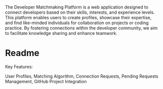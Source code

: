 The Developer Matchmaking Platform is a web application designed to
connect developers based on their skills, interests, and experience levels.
This platform enables users to create profiles, showcase their expertise, and 
find like-minded individuals for collaboration on projects or coding practice.
By fostering connections within the developer community, we aim to 
facilitate knowledge sharing and enhance teamwork.

<h1>Readme</h1>

Key Features:

User Profiles, 
Matching Algorithm, 
Connection Requests, 
Pending Requests Management, 
GitHub Project Integration
